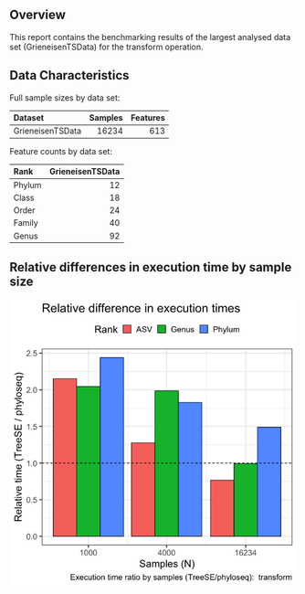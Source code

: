 Overview
--------

This report contains the benchmarking results of the largest analysed
data set (GrieneisenTSData) for the transform operation.

Data Characteristics
--------------------

Full sample sizes by data set:

<table>
<thead>
<tr class="header">
<th style="text-align: left;">Dataset</th>
<th style="text-align: right;">Samples</th>
<th style="text-align: right;">Features</th>
</tr>
</thead>
<tbody>
<tr class="odd">
<td style="text-align: left;">GrieneisenTSData</td>
<td style="text-align: right;">16234</td>
<td style="text-align: right;">613</td>
</tr>
</tbody>
</table>

Feature counts by data set:

<table>
<thead>
<tr class="header">
<th style="text-align: left;">Rank</th>
<th style="text-align: right;">GrieneisenTSData</th>
</tr>
</thead>
<tbody>
<tr class="odd">
<td style="text-align: left;">Phylum</td>
<td style="text-align: right;">12</td>
</tr>
<tr class="even">
<td style="text-align: left;">Class</td>
<td style="text-align: right;">18</td>
</tr>
<tr class="odd">
<td style="text-align: left;">Order</td>
<td style="text-align: right;">24</td>
</tr>
<tr class="even">
<td style="text-align: left;">Family</td>
<td style="text-align: right;">40</td>
</tr>
<tr class="odd">
<td style="text-align: left;">Genus</td>
<td style="text-align: right;">92</td>
</tr>
</tbody>
</table>

Relative differences in execution time by sample size
-----------------------------------------------------

![](../reports/figs/big_transform_first_ratio-1.png)
